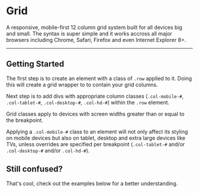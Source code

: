 # Grid
A responsive, mobile-first 12 column grid system built for all devices big and small. The syntax is super simple and it works accross all major browsers including Chrome, Safari, Firefox and even Internet Explorer 8+.

* * *

## Getting Started
The first step is to create an element with a class of <code>.row</code> applied to it. Doing this will create a grid wrapper to to contain your grid columns.

Next step is to add divs with appropriate column classes (<code>.col-mobile-#</code>, <code>.col-tablet-#</code>, <code>.col-desktop-#</code>, <code>.col-hd-#</code>) within the <code>.row</code> element.

Grid classes apply to devices with screen widths greater than or equal to the breakpoint.

Applying a <code>.col-mobile-#</code> class to an element will not only affect its styling on mobile devices but also on tablet, desktop and extra large devices like TVs, unless overrides are specified per breakpoint (<code>.col-tablet-#</code> and/or <code>.col-desktop-#</code> and/or <code>.col-hd-#</code>).

## Still confused?
That's cool, check out the examples below for a better understanding.
